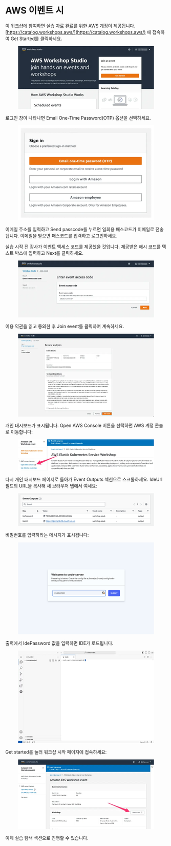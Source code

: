 # AWS 이벤트 시

이 워크샵에 참여하면 실습 자료 완료를 위한 AWS 계정이 제공됩니다. [https://catalog.workshops.aws/](https://catalog.workshops.aws/) 에 접속하여 Get Started를 클릭하세요.

<figure><img src="../../.gitbook/assets/image (5).png" alt=""><figcaption></figcaption></figure>

로그인 창이 나타나면 Email One-Time Password(OTP) 옵션을 선택하세요.

<figure><img src="../../.gitbook/assets/image (1) (1).png" alt=""><figcaption></figcaption></figure>

이메일 주소를 입력하고 Send passcode를 누르면 일회용 패스코드가 이메일로 전송됩니다. 이메일을 받으면 패스코드를 입력하고 로그인하세요.

실습 시작 전 강사가 이벤트 액세스 코드를 제공했을 것입니다. 제공받은 해시 코드를 텍스트 박스에 입력하고 Next를 클릭하세요.

<figure><img src="../../.gitbook/assets/image (3) (1).png" alt=""><figcaption></figcaption></figure>

이용 약관을 읽고 동의한 후 Join event를 클릭하여 계속하세요.

<figure><img src="../../.gitbook/assets/image (4) (1).png" alt=""><figcaption></figcaption></figure>

개인 대시보드가 표시됩니다. Open AWS Console 버튼을 선택하면 AWS 계정 콘솔로 이동합니다:

<figure><img src="../../.gitbook/assets/image (5) (1).png" alt=""><figcaption></figcaption></figure>

다시 개인 대시보드 페이지로 돌아가 Event Outputs 섹션으로 스크롤하세요. IdeUrl 필드의 URL을 복사해 새 브라우저 탭에서 여세요:

<figure><img src="../../.gitbook/assets/image (6).png" alt=""><figcaption></figcaption></figure>

비밀번호를 입력하라는 메시지가 표시됩니다:

<figure><img src="../../.gitbook/assets/image (7).png" alt=""><figcaption></figcaption></figure>

출력에서 IdePassword 값을 입력하면 IDE가 로드됩니다.

<figure><img src="../../.gitbook/assets/image (8).png" alt=""><figcaption></figcaption></figure>

Get started를 눌러 워크샵 시작 페이지에 접속하세요:

<figure><img src="../../.gitbook/assets/image (9).png" alt=""><figcaption></figcaption></figure>

이제 실습 탐색 섹션으로 진행할 수 있습니다.
